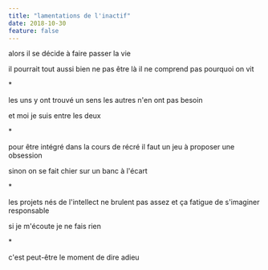 ```yaml
---
title: "lamentations de l'inactif"
date: 2018-10-30
feature: false
---
```


alors il se décide
à faire passer la vie

il pourrait tout aussi bien ne pas être là
il ne comprend pas pourquoi on vit

\*

les uns y ont trouvé un sens
les autres n'en ont pas besoin

et moi je suis entre les deux

\*

pour être intégré dans la cours de récré
il faut un jeu à proposer
une obsession

sinon on se fait chier sur un banc à l'écart

\*

les projets nés de l'intellect ne brulent pas assez
et ça fatigue de s'imaginer responsable

si je m'écoute je ne fais rien

\*

c'est peut-être le moment
de dire adieu
